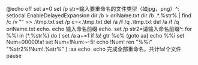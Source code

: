 @echo off
set a=0
set /p str=输入要重命名的文件类型（如jpg，png）^:
setlocal EnableDelayedExpansion
dir /b > oriName.txt
dir /b .\*.%str% | find /c /v "" >> .\tmp.txt
set /p c=<.\tmp.txt
del /a /f /q .\tmp.txt
del /a /f /q oriName.txt
echo.
echo 输入命名前缀
echo.
set /p str2=请输入命名前缀^:
for %%i in (*.%str%) do (
set /a a+=1
if !a! gtr %c% (goto aa)
echo %%i
set Num=00000!a!
set Num=!Num:~-5!
echo !Num!
ren "%%i" "%str2%!Num!.%str%"
)
:aa
echo.
echo 完成全部重命名，共计!a!个文件
pause

